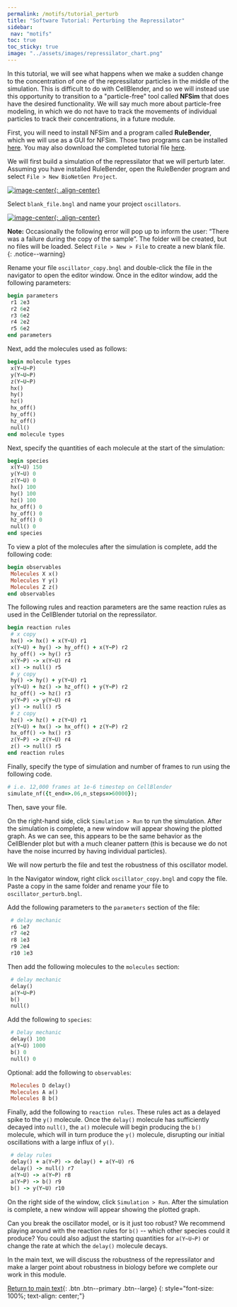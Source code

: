 ```yaml
---
permalink: /motifs/tutorial_perturb
title: "Software Tutorial: Perturbing the Repressilator"
sidebar:
 nav: "motifs"
toc: true
toc_sticky: true
image: "../assets/images/repressilator_chart.png"
---
```


In this tutorial, we will see what happens when we make a sudden change to the concentration of one of the repressilator particles in the middle of the simulation. This is difficult to do with CellBlender, and so we will instead use this opportunity to transition to a "particle-free" tool called **NFSim** that does have the desired functionality. We will say much more about particle-free modeling, in which we do not have to track the movements of individual particles to track their concentrations, in a future module.

First, you will need to install NFSim and a program called **RuleBender**, which we will use as a GUI for NFSim. Those two programs can be installed [here](http://bionetgen.org). You may also download the completed tutorial file <a href="../tutorials/RuleBender_Files.zip" download="RuleBender_Files.zip">here</a>.


We will first build a simulation of the repressilator that we will perturb later. Assuming you have installed RuleBender, open the RuleBender program and select `File > New BioNetGen Project`.

[![image-center](../assets/images/600px/nfsim_new_project.png){: .align-center}](../assets/images/nfsim_new_project.png)

Select `blank_file.bngl` and name your project `oscillators`.

[![image-center](../assets/images/600px/nfsim_new_file.png){: .align-center}](../assets/images/nfsim_new_file.png)

**Note:** Occasionally the following error will pop up to inform the user: “There was a failure during the copy of the sample”. The folder will be created, but no files will be loaded. Select `File > New > File` to create a new blank file.
{: .notice--warning}

Rename your file `oscillator_copy.bngl` and double-click the file in the navigator to open the editor window. Once in the editor window, add the following parameters:

~~~ ruby
begin parameters
 r1 2e3
 r2 6e2
 r3 6e2
 r4 2e2
 r5 6e2
end parameters
~~~

Next, add the molecules used as follows:

~~~ ruby
begin molecule types
 x(Y~U~P)
 y(Y~U~P)
 z(Y~U~P)
 hx()
 hy()
 hz()
 hx_off()
 hy_off()
 hz_off()
 null()
end molecule types
~~~

Next, specify the quantities of each molecule at the start of the simulation:

~~~ ruby
begin species
 x(Y~U) 150
 y(Y~U) 0
 z(Y~U) 0
 hx() 100
 hy() 100
 hz() 100
 hx_off() 0
 hy_off() 0
 hz_off() 0
 null() 0
end species
~~~

To view a plot of the molecules after the simulation is complete, add the following code:

~~~ ruby
begin observables
 Molecules X x()
 Molecules Y y()
 Molecules Z z()
end observables
~~~

The following rules and reaction parameters are the same reaction rules as used in the CellBlender tutorial on the repressilator.

~~~ ruby
begin reaction rules
 # x copy
 hx() -> hx() + x(Y~U) r1
 x(Y~U) + hy() -> hy_off() + x(Y~P) r2
 hy_off() -> hy() r3
 x(Y~P) -> x(Y~U) r4
 x() -> null() r5
 # y copy
 hy() -> hy() + y(Y~U) r1
 y(Y~U) + hz() -> hz_off() + y(Y~P) r2
 hz_off() -> hz() r3
 y(Y~P) -> y(Y~U) r4
 y() -> null() r5
 # z copy
 hz() -> hz() + z(Y~U) r1
 z(Y~U) + hx() -> hx_off() + z(Y~P) r2
 hx_off() -> hx() r3
 z(Y~P) -> z(Y~U) r4
 z() -> null() r5
end reaction rules
~~~

Finally, specify the type of simulation and number of frames to run using the following code.

~~~ ruby
# i.e. 12,000 frames at 1e-6 timestep on CellBlender
simulate_nf({t_end=>.06,n_steps=>60000});
~~~

Then, save your file.

On the right-hand side, click `Simulation > Run` to run the simulation. After the simulation is complete, a new window will appear showing the plotted graph. As we can see, this appears to be the same behavior as the CellBlender plot but with a much cleaner pattern (this is because we do not have the noise incurred by having individual particles).

We will now perturb the file and test the robustness of this oscillator model.

In the Navigator window, right click `oscillator_copy.bngl` and copy the file. Paste a copy in the same folder and rename your file to `oscillator_perturb.bngl`.

Add the following parameters to the `parameters` section of the file:

~~~ ruby
 # delay mechanic
 r6 1e7
 r7 4e2
 r8 1e3
 r9 2e4
 r10 1e3
~~~

Then add the following molecules to the `molecules` section:

~~~ ruby
 # delay mechanic
 delay()
 a(Y~U~P)
 b()
 null()
~~~

Add the following to `species`:

~~~ ruby
 # Delay mechanic
 delay() 100
 a(Y~U) 1000
 b() 0
 null() 0
~~~

Optional: add the following to `observables`:

~~~ ruby
 Molecules D delay()
 Molecules A a()
 Molecules B b()
~~~

Finally, add the following to `reaction rules`.  These rules act as a delayed spike to the `y()` molecule. Once the `delay()` molecule has sufficiently decayed into `null()`,  the `a()` molecule will begin producing the `b()` molecule, which will in turn produce the `y()` molecule, disrupting our initial oscillations with a large influx of `y()`.

~~~ ruby
 # delay rules
 delay() + a(Y~P) -> delay() + a(Y~U) r6
 delay() -> null() r7
 a(Y~U) -> a(Y~P) r8
 a(Y~P) -> b() r9
 b() -> y(Y~U) r10
~~~

On the right side of the window, click `Simulation > Run`. After the simulation is complete, a new window will appear showing the plotted graph.

Can you break the oscillator model, or is it just too robust? We recommend playing around with the reaction rules for `b()` -- which other species could it produce? You could also adjust the starting quantities for `a(Y~U~P)` or change the rate at which the `delay()` molecule decays.

In the main text, we will discuss the robustness of the repressilator and make a larger point about robustness in biology before we complete our work in this module.

[Return to main text](conclusion#the-repressilator-is-robust-to-disturbance){: .btn .btn--primary .btn--large}
{: style="font-size: 100%; text-align: center;"}
